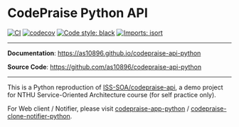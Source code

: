 # CodePraise Python API
[![CI](https://github.com/as10896/codepraise-api-python/actions/workflows/ci.yml/badge.svg)](https://github.com/as10896/codepraise-api-python/actions/workflows/ci.yml)
[![codecov](https://codecov.io/gh/as10896/codepraise-api-python/branch/main/graph/badge.svg?token=ZFX6A4M0XX)](https://codecov.io/gh/as10896/codepraise-api-python)
[![Code style: black](https://img.shields.io/badge/code%20style-black-000000.svg)](https://github.com/psf/black)
[![Imports: isort](https://img.shields.io/badge/%20imports-isort-%231674b1?style=flat&labelColor=ef8336)](https://pycqa.github.io/isort/)

---

**Documentation**: <a href="https://as10896.github.io/codepraise-api-python" target="_blank">https://as10896.github.io/codepraise-api-python</a>

**Source Code**: <a href="https://github.com/as10896/codepraise-api-python" target="_blank">https://github.com/as10896/codepraise-api-python</a>

---

This is a Python reproduction of <a href="https://github.com/ISS-SOA/codepraise-api" target="_blank">ISS-SOA/codepraise-api</a>, a demo project for NTHU Service-Oriented Architecture course (for self practice only).

For Web client / Notifier, please visit <a href="https://as10896.github.io/codepraise-app-python/" target="_blank">codepraise-app-python</a> / <a href="https://as10896.github.io/codepraise-clone-notifier-python/" target="_blank">codepraise-clone-notifier-python</a>.
